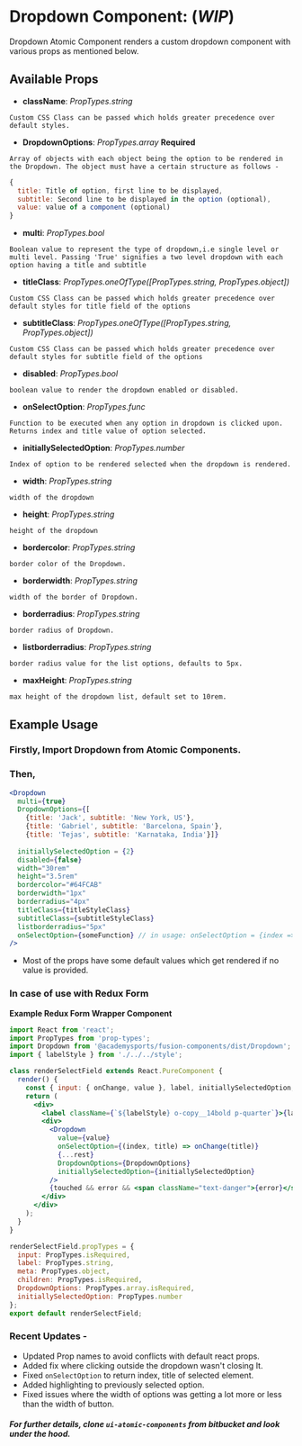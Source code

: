 # Dropdown Component: (**_WIP_**)

Dropdown Atomic Component renders a custom dropdown component with various props as mentioned below.

## Available Props

* **className**: *PropTypes.string* 

```Custom CSS Class can be passed which holds greater precedence over default styles.```

* **DropdownOptions**: *PropTypes.array* **Required**

```Array of objects with each object being the option to be rendered in the Dropdown. The object must have a certain structure as follows - ```

``` jsx
{
  title: Title of option, first line to be displayed,
  subtitle: Second line to be displayed in the option (optional),
  value: value of a component (optional)
}
```

* **multi**: *PropTypes.bool*

```Boolean value to represent the type of dropdown,i.e single level or multi level. Passing 'True' signifies a two level dropdown with each option having a title and subtitle```

* **titleClass**: *PropTypes.oneOfType([PropTypes.string, PropTypes.object])* 

```Custom CSS Class can be passed which holds greater precedence over default styles for title field of the options```

* **subtitleClass**: *PropTypes.oneOfType([PropTypes.string, PropTypes.object])*

```Custom CSS Class can be passed which holds greater precedence over default styles for subtitle field of the options```

* **disabled**: *PropTypes.bool*

```boolean value to render the dropdown enabled or disabled.```

* **onSelectOption**: *PropTypes.func*

```Function to be executed when any option in dropdown is clicked upon. Returns index and title value of option selected. ```

* **initiallySelectedOption**: *PropTypes.number*

```Index of option to be rendered selected when the dropdown is rendered.```

* **width**: *PropTypes.string*

```width of the dropdown```

* **height**: *PropTypes.string*

```height of the dropdown```

* **bordercolor**: *PropTypes.string*

```border color of the Dropdown.```

* **borderwidth**: *PropTypes.string*

```width of the border of Dropdown.```

* **borderradius**: *PropTypes.string* 

```border radius of Dropdown.```

* **listborderradius**: *PropTypes.string*

```border radius value for the list options, defaults to 5px.```

* **maxHeight**: *PropTypes.string*

```max height of the dropdown list, default set to 10rem.```

## Example Usage

### Firstly, Import Dropdown from Atomic Components.

### Then,

``` jsx
<Dropdown 
  multi={true}
  DropdownOptions={[
    {title: 'Jack', subtitle: 'New York, US'},
    {title: 'Gabriel', subtitle: 'Barcelona, Spain'},
    {title: 'Tejas', subtitle: 'Karnataka, India'}]}
  
  initiallySelectedOption = {2}
  disabled={false} 
  width="30rem" 
  height="3.5rem" 
  bordercolor="#64FCAB" 
  borderwidth="1px" 
  borderradius="4px" 
  titleClass={titleStyleClass}
  subtitleClass={subtitleStyleClass}
  listborderradius="5px"
  onSelectOption={someFunction} // in usage: onSelectOption = {index => someFunction(index)} i.e returns index of option selected. 
/>
```

* Most of the props have some default values which get rendered if no value is provided. 

### In case of use with Redux Form

**Example Redux Form Wrapper Component**

```jsx
import React from 'react';
import PropTypes from 'prop-types';
import Dropdown from '@academysports/fusion-components/dist/Dropdown';
import { labelStyle } from './../../style';

class renderSelectField extends React.PureComponent {
  render() {
    const { input: { onChange, value }, label, initiallySelectedOption, DropdownOptions, meta: { touched, error }, ...rest } = this.props;
    return (
      <div>
        <label className={`${labelStyle} o-copy__14bold p-quarter`}>{label}</label>
        <div>
          <Dropdown
            value={value}
            onSelectOption={(index, title) => onChange(title)}
            {...rest}
            DropdownOptions={DropdownOptions}
            initiallySelectedOption={initiallySelectedOption}
          />
          {touched && error && <span className="text-danger">{error}</span>}
        </div>
      </div>
    );
  }
}

renderSelectField.propTypes = {
  input: PropTypes.isRequired,
  label: PropTypes.string,
  meta: PropTypes.object,
  children: PropTypes.isRequired,
  DropdownOptions: PropTypes.array.isRequired,
  initiallySelectedOption: PropTypes.number
};
export default renderSelectField; 
```
### Recent Updates -
* Updated Prop names to avoid conflicts with default react props.
* Added fix where clicking outside the dropdown wasn't closing It. 
* Fixed ```onSelectOption``` to return index, title of selected element.
* Added highlighting to previously selected option.
* Fixed issues where the width of options was getting a lot more or less than the width of button.

##### For further details, clone ```ui-atomic-components``` from bitbucket and look under the hood. 